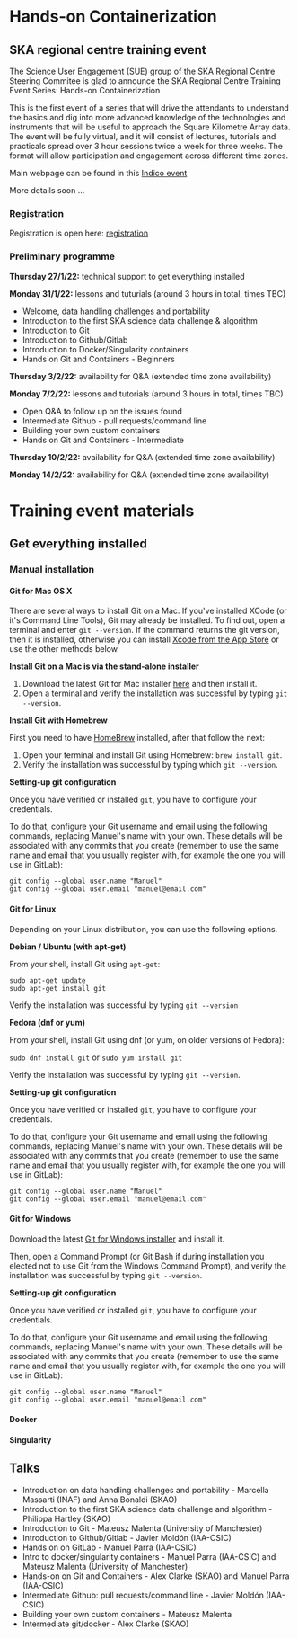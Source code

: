 # Hands-on Containerization

## SKA regional centre training event

The Science User Engagement (SUE) group of the SKA Regional Centre Steering Commitee is glad to announce the SKA Regional Centre Training Event Series: Hands-on Containerization

This is the first event of a series that will drive the attendants to understand the basics and dig into more advanced knowledge of the technologies and instruments that will be useful to approach the Square Kilometre Array data. The event will be fully virtual, and it will consist of lectures, tutorials and practicals spread over 3 hour sessions twice a week for three weeks. The format will allow participation and engagement across different time zones.

Main webpage can be found in this [Indico event](https://indico.skatelescope.org/event/876/overview)

More details soon ...

### Registration

Registration is open here: [registration](https://indico.skatelescope.org/event/876/registrations/339/)

### Preliminary programme 

**Thursday 27/1/22:** technical support to get everything installed

**Monday 31/1/22:** lessons and tuturials (around 3 hours in total, times TBC)
- Welcome, data handling challenges and portability 
- Introduction to the first SKA science data challenge & algorithm
- Introduction to Git
- Introduction to Github/Gitlab
- Introduction to Docker/Singularity containers
- Hands on Git and Containers - Beginners

**Thursday 3/2/22:** availability for Q&A (extended time zone availability)

**Monday 7/2/22:** lessons and tutorials (around 3 hours in total, times TBC)
- Open Q&A to follow up on the issues found
- Intermediate Github - pull requests/command line
- Building your own custom containers
- Hands on Git and Containers - Intermediate

**Thursday 10/2/22:** availability for Q&A (extended time zone availability)

**Monday 14/2/22:** availability for Q&A (extended time zone availability)

# Training event materials 

## Get everything installed 

### Manual installation

#### Git for Mac OS X

There are several ways to install Git on a Mac. If you've installed XCode (or it's Command Line Tools), Git may already be installed. 
To find out, open a terminal and enter `git --version`. If the command returns the git version, then it is installed, otherwise you can install [Xcode from the App Store](https://apps.apple.com/us/app/xcode/) or use the other methods below. 

**Install Git on a Mac is via the stand-alone installer**

1. Download the latest Git for Mac installer [here](https://sourceforge.net/projects/git-osx-installer/files/) and then install it.
2. Open a terminal and verify the installation was successful by typing `git --version`.


**Install Git with Homebrew**

First you need to have [HomeBrew](http://brew.sh/) installed, after that follow the next:

1. Open your terminal and install Git using Homebrew: `brew install git`.
2. Verify the installation was successful by typing which `git --version`.

**Setting-up git configuration**

Once you have verified or installed `git`, you have to configure your credentials.

To do that, configure your Git username and email using the following commands, replacing Manuel's name with your own. These details will be associated with any commits that you create (remember to use the same name and email that you usually register with, for example the one you will use in GitLab):

```
git config --global user.name "Manuel"
git config --global user.email "manuel@email.com"
```

#### Git for Linux

Depending on your Linux distribution, you can use the following options.

**Debian / Ubuntu (with apt-get)**

From your shell, install Git using `apt-get`:

```
sudo apt-get update
sudo apt-get install git
```

Verify the installation was successful by typing `git --version`

**Fedora (dnf or yum)**

From your shell, install Git using dnf (or yum, on older versions of Fedora):

``
sudo dnf install git
``
or
``
sudo yum install git
``

Verify the installation was successful by typing `git --version`.

**Setting-up git configuration**

Once you have verified or installed `git`, you have to configure your credentials.

To do that, configure your Git username and email using the following commands, replacing Manuel's name with your own. These details will be associated with any commits that you create (remember to use the same name and email that you usually register with, for example the one you will use in GitLab):

```
git config --global user.name "Manuel"
git config --global user.email "manuel@email.com"
```


#### Git for Windows

Download the latest [Git for Windows installer](https://git-for-windows.github.io/) and install it.

Then, open a Command Prompt (or Git Bash if during installation you elected not to use Git from the Windows Command Prompt), and verify the installation was successful by typing `git --version`.
 
**Setting-up git configuration**

Once you have verified or installed `git`, you have to configure your credentials.

To do that, configure your Git username and email using the following commands, replacing Manuel's name with your own. These details will be associated with any commits that you create (remember to use the same name and email that you usually register with, for example the one you will use in GitLab):

```
git config --global user.name "Manuel"
git config --global user.email "manuel@email.com"
```



#### Docker

#### Singularity


## Talks

- Introduction on data handling challenges and portability - Marcella Massarti (INAF) and Anna Bonaldi (SKAO)
- Introduction to the first SKA science data challenge and algorithm - Philippa Hartley (SKAO)
- Introduction to Git - Mateusz Malenta (University of Manchester)
- Introduction to Github/Gitlab - Javier Moldón (IAA-CSIC)
- Hands on on GitLab - Manuel Parra (IAA-CSIC)
- Intro to docker/singularity containers - Manuel Parra (IAA-CSIC) and Mateusz Malenta (University of Manchester)
- Hands-on on Git and Containers - Alex Clarke (SKAO) and Manuel Parra (IAA-CSIC)
- Intermediate Github: pull requests/command line - Javier Moldón (IAA-CSIC)
- Building your own custom containers - Mateusz Malenta
- Intermediate git/docker - Alex Clarke (SKAO)



